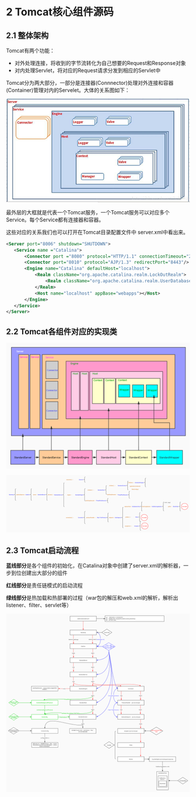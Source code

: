 # 2 Tomcat核心组件源码

## 2.1 整体架构

Tomcat有两个功能：

- 对外处理连接，将收到的字节流转化为自己想要的Request和Response对象
- 对内处理Servlet，将对应的Request请求分发到相应的Servlet中

Tomcat分为两大部分，一部分是连接器(Connnector)处理对外连接和容器(Container)管理对内的Servelet。大体的关系图如下：

![tomcat-comp-relation](../source/images/ch-02/tomcat-comp-relation.png)

最外层的大框就是代表一个Tomcat服务，一个Tomcat服务可以对应多个Service。每个Service都有连接器和容器。

这些对应的关系我们也可以打开在Tomcat目录配置文件中 server.xml中看出来。

 ```xml
<Server port="8006" shutdown="SHUTDOWN">  
    <Service name ="Catalina">    
        <Connector port ="8080" protocol="HTTP/1.1" connectionTimeout="20000" redirectPort="8443"/>     
        <Connector port="8010" protocol="AJP/1.3" redirectPort="8443"/>
        <Engine name="Catalina" defaultHost="localhost">
            <Realm className="org.apache.catalina.realm.LockOutRealm">            
                <Realm className="org.apache.catalina.realm.UserDatabaseRealm" resourceName="UserDatabase"/>
            </Realm>          
            <Host name="localhost" appBase="webapps"></Host>
        </Engine>
    </Service>    
</Server>
 ```



## 2.2 Tomcat各组件对应的实现类

![tomcat-architect-detail](../source/images/ch-02/tomcat-architect-detail.jpg)

![tomcat-classes](../source/images/ch-02/tomcat-classes.jpg)



## 2.3 Tomcat启动流程

**蓝线部分**是各个组件的初始化，在Catalina对象中创建了server.xml的解析器，一步到位创建出大部分的组件

**红线部分**是责任链模式的启动流程

**绿线部分**是热加载和热部署的过程（war包的解压和web.xml的解析，解析出listener、filter、servlet等）

![tomcat-bootstrap](../source/images/ch-02/tomcat-bootstrap.jpg)